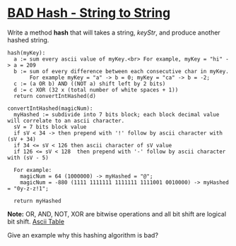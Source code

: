 # [BAD Hash - String to String](https://www.codewars.com/kata/bad-hash-string-to-string "https://www.codewars.com/kata/5967e3b3dc7b180cae000046")

Write a method **hash** that will takes a string, *keyStr*, and produce another hashed string.

```
hash(myKey):
  a := sum every ascii value of myKey.<br> For example, myKey = "hi" -> a = 209 
  b := sum of every difference between each consecutive char in myKey.  
       For example myKey = "a" -> b = 0; myKey = "ca" -> b = -2;
  c := (a OR b) AND ((NOT a) shift left by 2 bits)
  d := c XOR (32 x (total number of white spaces + 1)) 
  return convertIntHashed(d)
 ```
  
```
convertIntHashed(magicNum):
  myHashed := subdivide into 7 bits block; each block decimal value will correlate to an ascii character.
  sV = 7 bits block value 
  if sV < 34 -> then prepend with '!' follow by ascii character with (sV + 34) 
  if 34 <= sV < 126 then ascii character of sV value
  if 126 <= sV < 128  then prepend with '-' follow by ascii character with (sV - 5)
 
  For example:
    magicNum = 64 (1000000) -> myHashed = "@";
    magicNum = -880 (1111 1111111 1111111 1111001 0010000) -> myHashed = "0y-z-z!1";

  return myHashed
```

**Note:**  OR, AND, NOT, XOR are bitwise operations and all bit shift are logical bit shift.
[Ascii Table](http://www.asciitable.com/index/asciifull.gif) 

Give an example why this hashing algorithm is bad?